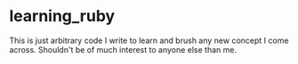 learning_ruby
=============

This is just arbitrary code I write to learn and brush any new concept I come across. Shouldn't be of much interest to anyone else than me.
